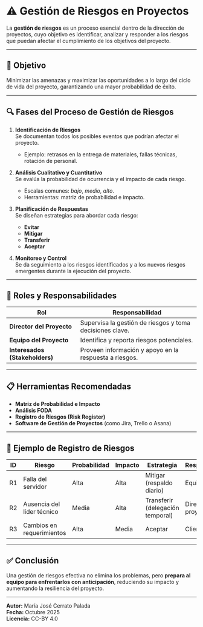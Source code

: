 # ⚠️ Gestión de Riesgos en Proyectos

La **gestión de riesgos** es un proceso esencial dentro de la dirección de proyectos, cuyo objetivo es identificar, analizar y responder a los riesgos que puedan afectar el cumplimiento de los objetivos del proyecto.

---

## 🎯 Objetivo

Minimizar las amenazas y maximizar las oportunidades a lo largo del ciclo de vida del proyecto, garantizando una mayor probabilidad de éxito.

---

## 🔍 Fases del Proceso de Gestión de Riesgos

1. **Identificación de Riesgos**  
   Se documentan todos los posibles eventos que podrían afectar el proyecto.  
   - Ejemplo: retrasos en la entrega de materiales, fallas técnicas, rotación de personal.

2. **Análisis Cualitativo y Cuantitativo**  
   Se evalúa la probabilidad de ocurrencia y el impacto de cada riesgo.  
   - Escalas comunes: *bajo*, *medio*, *alto*.  
   - Herramientas: matriz de probabilidad e impacto.

3. **Planificación de Respuestas**  
   Se diseñan estrategias para abordar cada riesgo:  
   - **Evitar**  
   - **Mitigar**  
   - **Transferir**  
   - **Aceptar**

4. **Monitoreo y Control**  
   Se da seguimiento a los riesgos identificados y a los nuevos riesgos emergentes durante la ejecución del proyecto.

---

## 🧠 Roles y Responsabilidades

| Rol | Responsabilidad |
|------|------------------|
| **Director del Proyecto** | Supervisa la gestión de riesgos y toma decisiones clave. |
| **Equipo del Proyecto** | Identifica y reporta riesgos potenciales. |
| **Interesados (Stakeholders)** | Proveen información y apoyo en la respuesta a riesgos. |

---

## 📋 Herramientas Recomendadas

- **Matriz de Probabilidad e Impacto**  
- **Análisis FODA**  
- **Registro de Riesgos (Risk Register)**  
- **Software de Gestión de Proyectos** (como Jira, Trello o Asana)

---

## 📘 Ejemplo de Registro de Riesgos

| ID | Riesgo | Probabilidad | Impacto | Estrategia | Responsable |
|----|--------|---------------|----------|-------------|--------------|
| R1 | Falla del servidor | Alta | Alta | Mitigar (respaldo diario) | Equipo TI |
| R2 | Ausencia del líder técnico | Media | Alta | Transferir (delegación temporal) | Director del proyecto |
| R3 | Cambios en requerimientos | Alta | Media | Aceptar | Cliente |

---

## ✅ Conclusión

Una gestión de riesgos efectiva no elimina los problemas, pero **prepara al equipo para enfrentarlos con anticipación**, reduciendo su impacto y aumentando la resiliencia del proyecto.

---

**Autor:** María José Cerrato Palada  
**Fecha:** Octubre 2025  
**Licencia:** CC-BY 4.0
